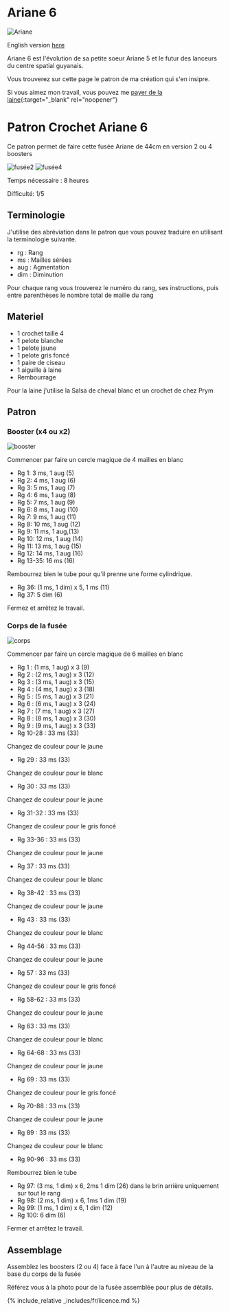 # Ariane 6

![Ariane](../../media/Ariane6.jpg)

English version [here](./en/Ariane6.md)

Ariane 6 est l'évolution de sa petite soeur Ariane 5 et le futur des lanceurs du centre spatial guyanais.

Vous trouverez sur cette page le patron de ma création qui s'en insipre.

Si vous aimez mon travail, vous pouvez me [payer de la laine](https://buymeacoffee.com/inuitcrochet){:target="_blank" rel="noopener"}

# Patron Crochet Ariane 6

Ce patron permet de faire cette fusée Ariane de 44cm en version 2 ou 4 boosters

![fusée2](../../media/patterns/ariane6/fusee2.jpg)
![fusée4](../../media/patterns/ariane6/fusee4.jpg)

Temps nécessaire  : 8 heures

Difficulté: 1/5

## Terminologie

J'utilise des abréviation dans le patron que vous pouvez traduire en utilisant la terminologie suivante.

* rg : Rang
* ms : Mailles sérées
* aug : Agmentation
* dim : Diminution

Pour chaque rang vous trouverez le numéro du rang, ses instructions, puis entre parenthèses le nombre total de maille du rang

## Materiel

* 1 crochet taille 4
* 1 pelote blanche
* 1 pelote jaune
* 1 pelote gris foncé
* 1 paire de ciseau
* 1 aiguille à laine
* Rembourrage

Pour la laine j'utilise la Salsa de cheval blanc et un crochet de chez Prym

## Patron

### Booster (x4 ou x2)

![booster](../../media/patterns/ariane6/boosters.jpg)

Commencer par faire un cercle magique de 4 mailles en blanc

* Rg 1: 3 ms, 1 aug (5)
* Rg 2: 4 ms, 1 aug (6)
* Rg 3: 5 ms, 1 aug (7)
* Rg 4: 6 ms, 1 aug (8)
* Rg 5: 7 ms, 1 aug (9)
* Rg 6: 8 ms, 1 aug (10)
* Rg 7: 9 ms, 1 aug (11)
* Rg 8: 10 ms, 1 aug (12)
* Rg 9: 11 ms, 1 aug,(13)
* Rg 10: 12 ms, 1 aug (14)
* Rg 11: 13 ms, 1 aug (15)
* Rg 12: 14 ms, 1 aug (16)
* Rg 13-35: 16 ms (16)

Rembourrez bien le tube pour qu'il prenne une forme cylindrique.

* Rg 36: (1 ms, 1 dim) x 5, 1 ms (11)
* Rg 37: 5 dim (6)

Fermez et arrêtez le travail.

### Corps de la fusée

![corps](../../media/patterns/ariane6/corps.jpg)

Commencer par faire un cercle magique de 6 mailles en blanc

* Rg 1 : (1 ms, 1 aug) x 3 (9)
* Rg 2 : (2 ms, 1 aug) x 3 (12)
* Rg 3 : (3 ms, 1 aug) x 3 (15)
* Rg 4 : (4 ms, 1 aug) x 3 (18)
* Rg 5 : (5 ms, 1 aug) x 3 (21)
* Rg 6 : (6 ms, 1 aug) x 3 (24)
* Rg 7 : (7 ms, 1 aug) x 3 (27)
* Rg 8 : (8 ms, 1 aug) x 3 (30)
* Rg 9 : (9 ms, 1 aug) x 3 (33)
* Rg 10-28 : 33 ms (33)

Changez de couleur pour le jaune

* Rg 29 : 33 ms (33)

Changez de couleur pour le blanc

* Rg 30 : 33 ms (33)

Changez de couleur pour le jaune

* Rg 31-32 : 33 ms (33)

Changez de couleur pour le gris foncé

* Rg 33-36 : 33 ms (33)

Changez de couleur pour le jaune

* Rg 37 : 33 ms (33)

Changez de couleur pour le blanc

* Rg 38-42 : 33 ms (33)

Changez de couleur pour le jaune

* Rg 43 : 33 ms (33)

Changez de couleur pour le blanc

* Rg 44-56 : 33 ms (33)

Changez de couleur pour le jaune

* Rg 57 : 33 ms (33)

Changez de couleur pour le gris foncé

* Rg 58-62 : 33 ms (33)

Changez de couleur pour le jaune

* Rg 63 : 33 ms (33)

Changez de couleur pour le blanc

* Rg 64-68 : 33 ms (33)

Changez de couleur pour le jaune

* Rg 69 : 33 ms (33)

Changez de couleur pour le gris foncé

* Rg 70-88 : 33 ms (33)

Changez de couleur pour le jaune

* Rg 89 : 33 ms (33)

Changez de couleur pour le blanc

* Rg 90-96 : 33 ms (33)

Rembourrez bien le tube

* Rg 97: (3 ms, 1 dim) x 6, 2ms 1 dim (26) dans le brin arrière uniquement sur tout le rang
* Rg 98: (2 ms, 1 dim) x 6, 1ms 1 dim (19)
* Rg 99: (1 ms, 1 dim) x 6, 1 dim (12)
* Rg 100: 6 dim (6)

Fermer et arrêtez le travail.

## Assemblage

Assemblez les boosters (2 ou 4) face à face l'un à l'autre au niveau de la base du corps de la fusée

Référez vous à la photo pour de la fusée assemblée pour plus de détails.

{% include_relative _includes/fr/licence.md %}